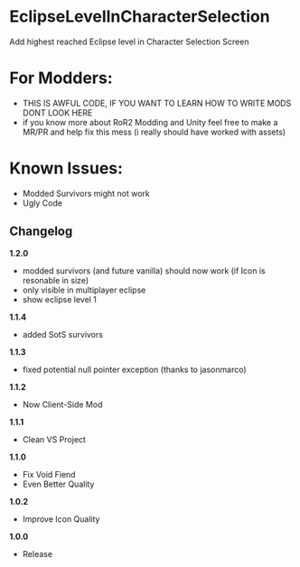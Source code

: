 # EclipseLevelInCharacterSelection

Add highest reached Eclipse level in Character Selection Screen

# For Modders:

* THIS IS AWFUL CODE, IF YOU WANT TO LEARN HOW TO WRITE MODS DONT LOOK HERE
* if you know more about RoR2 Modding and Unity feel free to make a MR/PR and help fix this mess (i really should have worked with assets)

# Known Issues:

* Modded Survivors might not work
* Ugly Code

## Changelog

**1.2.0**
* modded survivors (and future vanilla) should now work (if Icon is resonable in size)
* only visible in multiplayer eclipse
* show eclipse level 1

**1.1.4**
* added SotS survivors

**1.1.3**
* fixed potential null pointer exception (thanks to jasonmarco)

**1.1.2**
* Now Client-Side Mod

**1.1.1**
* Clean VS Project

**1.1.0**
* Fix Void Fiend
* Even Better Quality

**1.0.2**

* Improve Icon Quality

**1.0.0**

* Release
